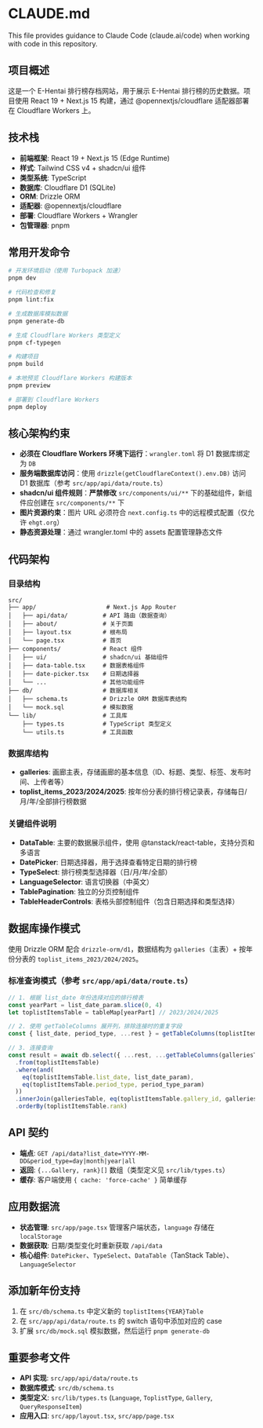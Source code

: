 # CLAUDE.md

This file provides guidance to Claude Code (claude.ai/code) when working with code in this repository.

## 项目概述

这是一个 E-Hentai 排行榜存档网站，用于展示 E-Hentai 排行榜的历史数据。项目使用 React 19 + Next.js 15 构建，通过 @opennextjs/cloudflare 适配器部署在 Cloudflare Workers 上。

## 技术栈

- **前端框架**: React 19 + Next.js 15 (Edge Runtime)
- **样式**: Tailwind CSS v4 + shadcn/ui 组件
- **类型系统**: TypeScript
- **数据库**: Cloudflare D1 (SQLite)
- **ORM**: Drizzle ORM
- **适配器**: @opennextjs/cloudflare
- **部署**: Cloudflare Workers + Wrangler
- **包管理器**: pnpm

## 常用开发命令

```bash
# 开发环境启动（使用 Turbopack 加速）
pnpm dev

# 代码检查和修复
pnpm lint:fix

# 生成数据库模拟数据
pnpm generate-db

# 生成 Cloudflare Workers 类型定义
pnpm cf-typegen

# 构建项目
pnpm build

# 本地预览 Cloudflare Workers 构建版本
pnpm preview

# 部署到 Cloudflare Workers
pnpm deploy
```

## 核心架构约束

- **必须在 Cloudflare Workers 环境下运行**：`wrangler.toml` 将 D1 数据库绑定为 `DB`
- **服务端数据库访问**：使用 `drizzle(getCloudflareContext().env.DB)` 访问 D1 数据库（参考 `src/app/api/data/route.ts`）
- **shadcn/ui 组件规则**：**严禁修改** `src/components/ui/**` 下的基础组件，新组件应创建在 `src/components/**` 下
- **图片资源约束**：图片 URL 必须符合 `next.config.ts` 中的远程模式配置（仅允许 `ehgt.org`）
- **静态资源处理**：通过 wrangler.toml 中的 assets 配置管理静态文件

## 代码架构

### 目录结构
```
src/
├── app/                    # Next.js App Router
│   ├── api/data/          # API 路由（数据查询）
│   ├── about/             # 关于页面
│   ├── layout.tsx         # 根布局
│   └── page.tsx           # 首页
├── components/            # React 组件
│   ├── ui/                # shadcn/ui 基础组件
│   ├── data-table.tsx     # 数据表格组件
│   ├── date-picker.tsx    # 日期选择器
│   └── ...                # 其他功能组件
├── db/                    # 数据库相关
│   ├── schema.ts          # Drizzle ORM 数据库表结构
│   └── mock.sql           # 模拟数据
└── lib/                   # 工具库
    ├── types.ts           # TypeScript 类型定义
    └── utils.ts           # 工具函数
```

### 数据库结构
- **galleries**: 画廊主表，存储画廊的基本信息（ID、标题、类型、标签、发布时间、上传者等）
- **toplist_items_2023/2024/2025**: 按年份分表的排行榜记录表，存储每日/月/年/全部排行榜数据

### 关键组件说明
- **DataTable**: 主要的数据展示组件，使用 @tanstack/react-table，支持分页和多语言
- **DatePicker**: 日期选择器，用于选择查看特定日期的排行榜
- **TypeSelect**: 排行榜类型选择器（日/月/年/全部）
- **LanguageSelector**: 语言切换器（中英文）
- **TablePagination**: 独立的分页控制组件
- **TableHeaderControls**: 表格头部控制组件（包含日期选择和类型选择）

## 数据库操作模式

使用 Drizzle ORM 配合 `drizzle-orm/d1`，数据结构为 `galleries`（主表）+ 按年份分表的 `toplist_items_2023/2024/2025`。

### 标准查询模式（参考 `src/app/api/data/route.ts`）

```javascript
// 1. 根据 list_date 年份选择对应的排行榜表
const yearPart = list_date_param.slice(0, 4)
let toplistItemsTable = tableMap[yearPart] // 2023/2024/2025

// 2. 使用 getTableColumns 展开列，排除连接时的重复字段
const { list_date, period_type, ...rest } = getTableColumns(toplistItemsTable)

// 3. 连接查询
const result = await db.select({ ...rest, ...getTableColumns(galleriesTable) })
  .from(toplistItemsTable)
  .where(and(
    eq(toplistItemsTable.list_date, list_date_param),
    eq(toplistItemsTable.period_type, period_type_param)
  ))
  .innerJoin(galleriesTable, eq(toplistItemsTable.gallery_id, galleriesTable.gallery_id))
  .orderBy(toplistItemsTable.rank)
```

## API 契约

- **端点**: `GET /api/data?list_date=YYYY-MM-DD&period_type=day|month|year|all`
- **返回**: `{...Gallery, rank}[]` 数组（类型定义见 `src/lib/types.ts`）
- **缓存**: 客户端使用 `{ cache: 'force-cache' }` 简单缓存

## 应用数据流

- **状态管理**: `src/app/page.tsx` 管理客户端状态，`language` 存储在 `localStorage`
- **数据获取**: 日期/类型变化时重新获取 `/api/data`
- **核心组件**: `DatePicker`、`TypeSelect`、`DataTable`（TanStack Table）、`LanguageSelector`

## 添加新年份支持

1. 在 `src/db/schema.ts` 中定义新的 `toplistItems{YEAR}Table`
2. 在 `src/app/api/data/route.ts` 的 switch 语句中添加对应的 case
3. 扩展 `src/db/mock.sql` 模拟数据，然后运行 `pnpm generate-db`

## 重要参考文件

- **API 实现**: `src/app/api/data/route.ts`
- **数据库模式**: `src/db/schema.ts`
- **类型定义**: `src/lib/types.ts` (`Language`, `ToplistType`, `Gallery`, `QueryResponseItem`)
- **应用入口**: `src/app/layout.tsx`, `src/app/page.tsx`